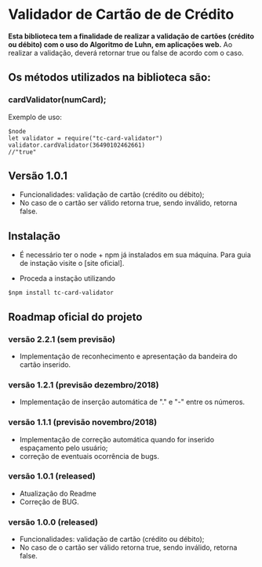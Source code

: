 # Validador de Cartão de de Crédito

**Esta biblioteca tem a finalidade de realizar a validação de cartões (crédito ou débito) com o uso do Algoritmo de Luhn, em aplicações web.** Ao realizar a validação, deverá retornar true ou false de acordo com o caso.

## Os métodos utilizados na biblioteca são:

### cardValidator(numCard);

Exemplo de uso:

```
$node
let validator = require("tc-card-validator")
validator.cardValidator(36490102462661)
//"true"
```

## Versão 1.0.1

* Funcionalidades: validação de cartão (crédito ou débito);
* No caso de o cartão ser válido retorna true, sendo inválido, retorna false.

## Instalação

* É necessário ter o node + npm já instalados em sua máquina. Para guia de instação visite o [site oficial].

* Proceda a instação utilizando

```
$npm install tc-card-validator
```

## Roadmap oficial do projeto

### versão 2.2.1 (sem previsão)

* Implementação de reconhecimento e apresentação da bandeira do cartão inserido.

### versão 1.2.1 (previsão dezembro/2018)

* Implementação de inserção automática de "." e "-" entre os números.

### versão 1.1.1 (previsão novembro/2018)

* Implementação de correção automática quando for inserido espaçamento pelo usuário;
* correção de eventuais ocorrência de bugs.

### versão 1.0.1 (released)

* Atualização do Readme
* Correção de BUG.

### versão 1.0.0 (released)

* Funcionalidades: validação de cartão (crédito ou débito);
* No caso de o cartão ser válido retorna true, sendo inválido, retorna false.
